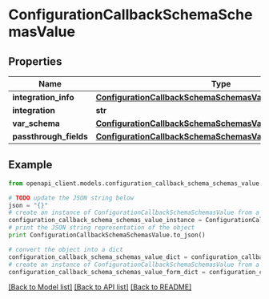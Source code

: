 # ConfigurationCallbackSchemaSchemasValue


## Properties

Name | Type | Description | Notes
------------ | ------------- | ------------- | -------------
**integration_info** | [**ConfigurationCallbackSchemaSchemasValueIntegrationInfo**](ConfigurationCallbackSchemaSchemasValueIntegrationInfo.md) |  | [optional] 
**integration** | **str** |  | [optional] 
**var_schema** | [**ConfigurationCallbackSchemaSchemasValueSchema**](ConfigurationCallbackSchemaSchemasValueSchema.md) |  | [optional] 
**passthrough_fields** | [**ConfigurationCallbackSchemaSchemasValuePassthroughFields**](ConfigurationCallbackSchemaSchemasValuePassthroughFields.md) |  | [optional] 

## Example

```python
from openapi_client.models.configuration_callback_schema_schemas_value import ConfigurationCallbackSchemaSchemasValue

# TODO update the JSON string below
json = "{}"
# create an instance of ConfigurationCallbackSchemaSchemasValue from a JSON string
configuration_callback_schema_schemas_value_instance = ConfigurationCallbackSchemaSchemasValue.from_json(json)
# print the JSON string representation of the object
print ConfigurationCallbackSchemaSchemasValue.to_json()

# convert the object into a dict
configuration_callback_schema_schemas_value_dict = configuration_callback_schema_schemas_value_instance.to_dict()
# create an instance of ConfigurationCallbackSchemaSchemasValue from a dict
configuration_callback_schema_schemas_value_form_dict = configuration_callback_schema_schemas_value.from_dict(configuration_callback_schema_schemas_value_dict)
```
[[Back to Model list]](../README.md#documentation-for-models) [[Back to API list]](../README.md#documentation-for-api-endpoints) [[Back to README]](../README.md)


